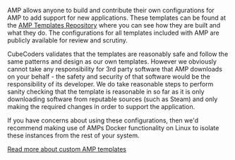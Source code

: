 AMP allows anyone to build and contribute their own configurations for AMP to add support for new applications. These templates can be found at the [AMP Templates Repository](https://github.com/CubeCoders/AMPTemplates) where you can see how they are built and what they do. The configurations for all templates included with AMP are publicly available for review and scrutiny.

CubeCoders validates that the templates are reasonably safe and follow the same patterns and design as our own templates. However we obviously cannot take any responsibility for 3rd party software that AMP downloads on your behalf - the safety and security of that software would be the responsibility of its developer. We do take reasonable steps to perform sanity checking that the template is reasonable in so far as it is only downloading software from reputable sources (such as Steam) and only making the required changes in order to support the application.

If you have concerns about using these configurations, then we'd recommend making use of AMPs  Docker functionality on Linux to isolate these instances from the rest of your system.

[Read more about custom AMP templates](https://github.com/CubeCoders/AMPTemplates#readme)